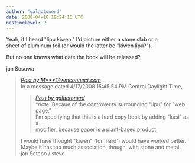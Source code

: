 ```yaml
---
author: "galactonerd"
date: 2008-04-18 19:24:15 UTC
nestinglevel: 2
---
```

Yeah, if I heard "lipu kiwen," I'd picture either a stone slab or a  
sheet of aluminum foil (or would the latter be "kiwen lipu?").  
  
But no one knows what date the book will be released?  
  
jan Sosuwa  

> [_Post by M\*\*\*@wmconnect.com_](/Cth3p9Lw/lipu-kasi-pi-toki-pona#post2)  
> In a message dated 4/17/2008 15:45:54 PM Central Daylight Time,  
> 
> > [_Post by galactonerd_](/Cth3p9Lw/lipu-kasi-pi-toki-pona#post1)  
> > \*note: Becaue of the controversy surrounding "lipu" for "web page,"  
> > I'm specifying that this is a hard copy book by adding "kasi" as a  
> > modifier, because paper is a plant-based product.  
> > 
> 
> I would have thought "kiwen" (for 'hard') would have worked better.  
> Maybe it has too much association, though, with stone and metal.  
> jan Setepo / stevo </HTML>  
>